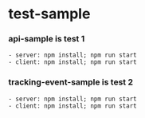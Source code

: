 # test-sample

### api-sample is test 1
    - server: npm install; npm run start
    - client: npm install; npm run start
### tracking-event-sample is test 2
    - server: npm install; npm run start
    - client: npm install; npm run start